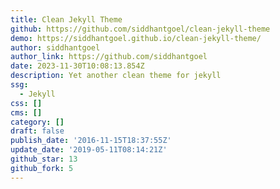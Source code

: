 ```yaml
---
title: Clean Jekyll Theme
github: https://github.com/siddhantgoel/clean-jekyll-theme
demo: https://siddhantgoel.github.io/clean-jekyll-theme/
author: siddhantgoel
author_link: https://github.com/siddhantgoel
date: 2023-11-30T10:08:13.854Z
description: Yet another clean theme for jekyll
ssg:
  - Jekyll
css: []
cms: []
category: []
draft: false
publish_date: '2016-11-15T18:37:55Z'
update_date: '2019-05-11T08:14:21Z'
github_star: 13
github_fork: 5
---
```

